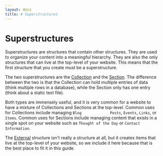 ```yaml
---
layout: docs
title: # Superstructures
---
```


# Superstructures

Superstructures are structures that contain other structures. They are
used to organize your content into a meaningful hierarchy. They are also
the only structures that can live at the top-level of your website. This
means that the first structure that you create must be a superstructure.

The two superstructures are the [Collection](#structure.collection) and
the [Section](#structure.section). The difference between the two is
that the Collection can hold multiple entries of data (think multiple
rows in a database), while the Section only has one entry (think about a
static text file).

Both types are immensely useful, and it is very common for a website to
have a mixture of Collections and Sections at the top-level. Common uses
for Collections include managing `Blog             Posts`, `Events`,
`Links`, or `Items`. Common uses for Sections include managing content
that exists in a single spot on your website such as
`Thought of the Day` or `Contact Information`.

The [External](#structure.external) structure isn't really a structure
at all, but it creates items that live at the top-level of your website,
so we include it here because that is the best place to fit it in this
guide.
